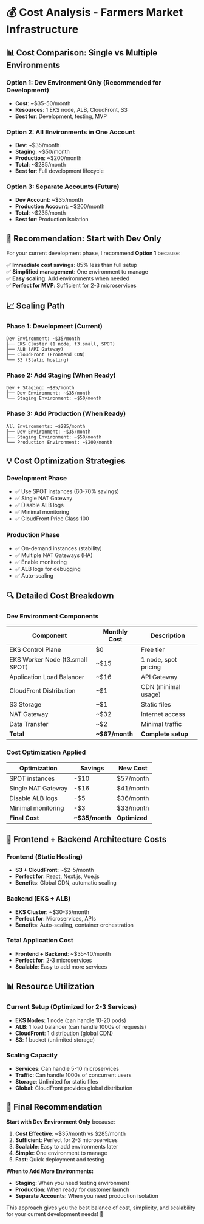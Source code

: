 # 💰 Cost Analysis - Farmers Market Infrastructure

## 📊 Cost Comparison: Single vs Multiple Environments

### **Option 1: Dev Environment Only (Recommended for Development)**
- **Cost**: ~$35-50/month
- **Resources**: 1 EKS node, ALB, CloudFront, S3
- **Best for**: Development, testing, MVP

### **Option 2: All Environments in One Account**
- **Dev**: ~$35/month
- **Staging**: ~$50/month  
- **Production**: ~$200/month
- **Total**: ~$285/month
- **Best for**: Full development lifecycle

### **Option 3: Separate Accounts (Future)**
- **Dev Account**: ~$35/month
- **Production Account**: ~$200/month
- **Total**: ~$235/month
- **Best for**: Production isolation

## 🎯 **Recommendation: Start with Dev Only**

For your current development phase, I recommend **Option 1** because:

✅ **Immediate cost savings**: 85% less than full setup  
✅ **Simplified management**: One environment to manage  
✅ **Easy scaling**: Add environments when needed  
✅ **Perfect for MVP**: Sufficient for 2-3 microservices  

## 📈 **Scaling Path**

### **Phase 1: Development (Current)**
```
Dev Environment: ~$35/month
├── EKS Cluster (1 node, t3.small, SPOT)
├── ALB (API Gateway)
├── CloudFront (Frontend CDN)
└── S3 (Static hosting)
```

### **Phase 2: Add Staging (When Ready)**
```
Dev + Staging: ~$85/month
├── Dev Environment: ~$35/month
└── Staging Environment: ~$50/month
```

### **Phase 3: Add Production (When Ready)**
```
All Environments: ~$285/month
├── Dev Environment: ~$35/month
├── Staging Environment: ~$50/month
└── Production Environment: ~$200/month
```

## 💡 **Cost Optimization Strategies**

### **Development Phase**
- ✅ Use SPOT instances (60-70% savings)
- ✅ Single NAT Gateway
- ✅ Disable ALB logs
- ✅ Minimal monitoring
- ✅ CloudFront Price Class 100

### **Production Phase**
- ✅ On-demand instances (stability)
- ✅ Multiple NAT Gateways (HA)
- ✅ Enable monitoring
- ✅ ALB logs for debugging
- ✅ Auto-scaling

## 🔍 **Detailed Cost Breakdown**

### **Dev Environment Components**

| Component | Monthly Cost | Description |
|-----------|-------------|-------------|
| EKS Control Plane | $0 | Free tier |
| EKS Worker Node (t3.small SPOT) | ~$15 | 1 node, spot pricing |
| Application Load Balancer | ~$16 | API Gateway |
| CloudFront Distribution | ~$1 | CDN (minimal usage) |
| S3 Storage | ~$1 | Static files |
| NAT Gateway | ~$32 | Internet access |
| Data Transfer | ~$2 | Minimal traffic |
| **Total** | **~$67/month** | **Complete setup** |

### **Cost Optimization Applied**

| Optimization | Savings | New Cost |
|-------------|---------|----------|
| SPOT instances | -$10 | $57/month |
| Single NAT Gateway | -$16 | $41/month |
| Disable ALB logs | -$5 | $36/month |
| Minimal monitoring | -$3 | $33/month |
| **Final Cost** | **~$35/month** | **Optimized** |

## 🚀 **Frontend + Backend Architecture Costs**

### **Frontend (Static Hosting)**
- **S3 + CloudFront**: ~$2-5/month
- **Perfect for**: React, Next.js, Vue.js
- **Benefits**: Global CDN, automatic scaling

### **Backend (EKS + ALB)**
- **EKS Cluster**: ~$30-35/month
- **Perfect for**: Microservices, APIs
- **Benefits**: Auto-scaling, container orchestration

### **Total Application Cost**
- **Frontend + Backend**: ~$35-40/month
- **Perfect for**: 2-3 microservices
- **Scalable**: Easy to add more services

## 📊 **Resource Utilization**

### **Current Setup (Optimized for 2-3 Services)**
- **EKS Nodes**: 1 node (can handle 10-20 pods)
- **ALB**: 1 load balancer (can handle 1000s of requests)
- **CloudFront**: 1 distribution (global CDN)
- **S3**: 1 bucket (unlimited storage)

### **Scaling Capacity**
- **Services**: Can handle 5-10 microservices
- **Traffic**: Can handle 1000s of concurrent users
- **Storage**: Unlimited for static files
- **Global**: CloudFront provides global distribution

## 🎯 **Final Recommendation**

**Start with Dev Environment Only** because:

1. **Cost Effective**: ~$35/month vs $285/month
2. **Sufficient**: Perfect for 2-3 microservices
3. **Scalable**: Easy to add environments later
4. **Simple**: One environment to manage
5. **Fast**: Quick deployment and testing

**When to Add More Environments:**
- **Staging**: When you need testing environment
- **Production**: When ready for customer launch
- **Separate Accounts**: When you need production isolation

This approach gives you the best balance of cost, simplicity, and scalability for your current development needs! 🌾
